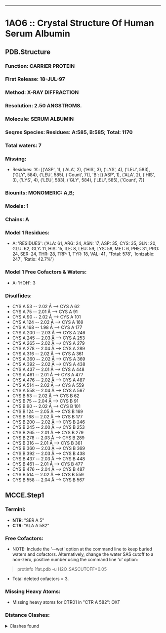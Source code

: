 ---
# 1AO6 :: Crystal Structure Of Human Serum Albumin
## PDB.Structure
### Function: CARRIER PROTEIN
### First Release: 18-JUL-97
### Method: X-RAY DIFFRACTION
### Resolution: 2.50 ANGSTROMS.
### Molecule: SERUM ALBUMIN
### Seqres Species: Residues: A:585, B:585; Total: 1170
### Total waters: 7
### Missing:
  - Residues:
 'A': [('ASP', 1), ('ALA', 2), ('HIS', 3), ('LYS', 4), ('LEU', 583), ('GLY', 584), ('LEU', 585), ('Count', 7)],
 'B': [('ASP', 1), ('ALA', 2), ('HIS', 3), ('LYS', 4), ('LEU', 583), ('GLY', 584), ('LEU', 585), ('Count', 7)]

### Biounits: MONOMERIC: A,B;
### Models: 1
### Chains: A
### Model 1 Residues:
  - A:
 'RESIDUES': ('ALA: 61, ARG: 24, ASN: 17, ASP: 35, CYS: 35, GLN: 20, GLU: 62, GLY: 11, HIS: 15, ILE: 8, LEU: 59, LYS: 58, MET: 6, PHE: 31, PRO: 24, SER: 24, THR: 28, TRP: 1, TYR: 18, VAL: 41', 'Total: 578', 'Ionizable: 247',
              'Ratio: 42.7%')

### Model 1 Free Cofactors & Waters:
  - A:
 'HOH': 3

### Disulfides:
  - CYS A  53 -- 2.02 Å --> CYS A  62
  - CYS A  75 -- 2.01 Å --> CYS A  91
  - CYS A  90 -- 2.02 Å --> CYS A 101
  - CYS A 124 -- 2.02 Å --> CYS A 169
  - CYS A 168 -- 1.98 Å --> CYS A 177
  - CYS A 200 -- 2.03 Å --> CYS A 246
  - CYS A 245 -- 2.03 Å --> CYS A 253
  - CYS A 265 -- 2.02 Å --> CYS A 279
  - CYS A 278 -- 2.04 Å --> CYS A 289
  - CYS A 316 -- 2.02 Å --> CYS A 361
  - CYS A 360 -- 2.02 Å --> CYS A 369
  - CYS A 392 -- 2.02 Å --> CYS A 438
  - CYS A 437 -- 2.01 Å --> CYS A 448
  - CYS A 461 -- 2.01 Å --> CYS A 477
  - CYS A 476 -- 2.02 Å --> CYS A 487
  - CYS A 514 -- 2.02 Å --> CYS A 559
  - CYS A 558 -- 2.04 Å --> CYS A 567
  - CYS B  53 -- 2.02 Å --> CYS B  62
  - CYS B  75 -- 2.04 Å --> CYS B  91
  - CYS B  90 -- 2.02 Å --> CYS B 101
  - CYS B 124 -- 2.05 Å --> CYS B 169
  - CYS B 168 -- 2.02 Å --> CYS B 177
  - CYS B 200 -- 2.02 Å --> CYS B 246
  - CYS B 245 -- 2.00 Å --> CYS B 253
  - CYS B 265 -- 2.01 Å --> CYS B 279
  - CYS B 278 -- 2.03 Å --> CYS B 289
  - CYS B 316 -- 2.01 Å --> CYS B 361
  - CYS B 360 -- 2.03 Å --> CYS B 369
  - CYS B 392 -- 2.03 Å --> CYS B 438
  - CYS B 437 -- 2.03 Å --> CYS B 448
  - CYS B 461 -- 2.01 Å --> CYS B 477
  - CYS B 476 -- 2.04 Å --> CYS B 487
  - CYS B 514 -- 2.02 Å --> CYS B 559
  - CYS B 558 -- 2.04 Å --> CYS B 567

## MCCE.Step1
### Termini:
 - <strong>NTR</strong>: "SER A   5"
 - <strong>CTR</strong>: "ALA A 582"

### Free Cofactors:
  - NOTE: Include the '--wet' option at the command line to keep buried waters and cofactors. Alternatively, change the water SAS cutoff to a non-zero, positive number using the command line 'u' option:
  > protinfo 1fat.pdb -u H2O_SASCUTOFF=0.05
  - Total deleted cofactors = 3.

### Missing Heavy Atoms:
  -    Missing heavy atoms for CTR01 in "CTR A 582":   OXT

### Distance Clashes:
<details><summary>Clashes found</summary>

- d= 1.52: " CA  NTR A   5" to " CB  SER A   5"
- d= 1.98: " SG  CYS A 168" to " SG  CYS A 177"

</details>

